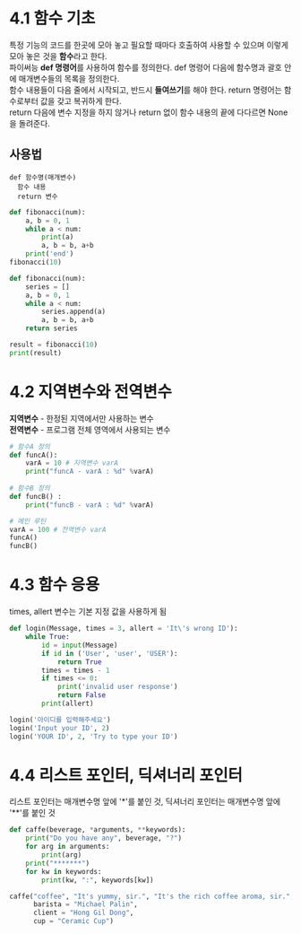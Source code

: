 # 4.1 함수 기초
특정 기능의 코드를 한곳에 모아 놓고 필요할 때마다 호출하여 사용할 수 있으며 이렇게 모아 놓은 것을 **함수**라고 한다.       
파이써능 **def 명령어**를 사용하여 함수를 정의한다. def 명령어 다음에 함수명과 괄호 안에 매개변수들의 목록을 정의한다.         
함수 내용들이 다음 줄에서 시작되고, 반드시 **들여쓰기**를 해야 한다. return 명령어는 함수로부터 값을 갖고 복귀하게 한다.    
return 다음에 변수 지정을 하지 않거나 return 없이 함수 내용의 끝에 다다르면 None을 돌려준다.      

## 사용법
~~~
def 함수명(매개변수)
  함수 내용
  return 변수
~~~

```py
def fibonacci(num):
    a, b = 0, 1
    while a < num:
        print(a)
        a, b = b, a+b
    print('end')
fibonacci(10)
```

```py
def fibonacci(num):
    series = []
    a, b = 0, 1
    while a < num:
        series.append(a)
        a, b = b, a+b
    return series

result = fibonacci(10)
print(result)
```

# 4.2 지역변수와 전역변수
**지역변수** - 한정된 지역에서만 사용하는 변수          
**전역변수** - 프로그램 전체 영역에서 사용되는 변수        

~~~py
# 함수A 정의
def funcA():
    varA = 10 # 지역변수 varA
    print("funcA - varA : %d" %varA)
    
# 함수B 정의
def funcB() :
    print("funcB - varA : %d" %varA)

# 메인 루틴
varA = 100 # 전역변수 varA
funcA()
funcB()
~~~

# 4.3 함수 응용
times, allert 변수는 기본 지정 값을 사용하게 됨
```py
def login(Message, times = 3, allert = 'It\'s wrong ID'):
    while True:
        id = input(Message)
        if id in ('User', 'user', 'USER'):
            return True
        times = times - 1
        if times <= 0:
            print('invalid user response')
            return False
        print(allert)

login('아이디를 입력해주세요')
login('Input your ID', 2)
login('YOUR ID', 2, 'Try to type your ID')
```

# 4.4 리스트 포인터, 딕셔너리 포인터
리스트 포인터는 매개변수명 앞에 '*'를 붙인 것, 딕셔너리 포인터는 매개변수명 앞에 '**'를 붙인 것                
```py
def caffe(beverage, *arguments, **keywords):
    print("Do you have any", beverage, "?")
    for arg in arguments:
        print(arg)
    print("*******")
    for kw in keywords:
        print(kw, ":", keywords[kw])

caffe("coffee", "It's yummy, sir.", "It's the rich coffee aroma, sir.",
      barista = "Michael Palin",
      client = "Hong Gil Dong",
      cup = "Ceramic Cup")
```

